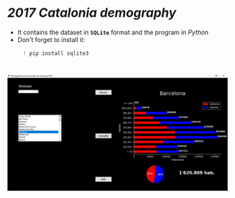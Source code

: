 # *2017 Catalonia demography*
- It contains the dataset in **`SQLite`**  format and the program in *Python*
- Don't forget to install it:
```Python
     ! pip install sqlite3
  ```
#
![](Presentacion.jpg)
